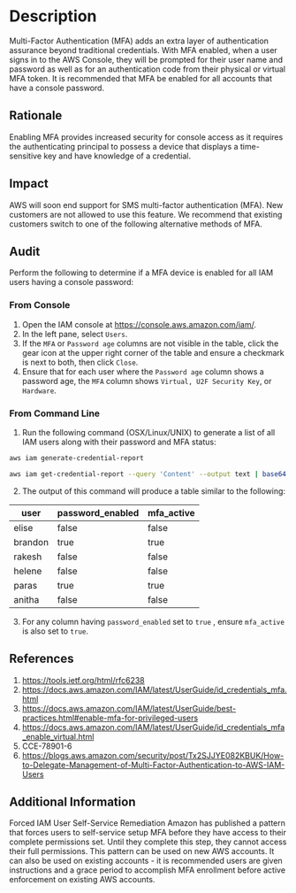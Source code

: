 # Description

Multi-Factor Authentication (MFA) adds an extra layer of authentication assurance beyond traditional credentials. With MFA enabled, when a user signs in to the AWS Console, they will be prompted for their user name and password as well as for an authentication code from their physical or virtual MFA token. It is recommended that MFA be enabled for all accounts that have a console password.

## Rationale

Enabling MFA provides increased security for console access as it requires the authenticating principal to possess a device that displays a time-sensitive key and have knowledge of a credential.

## Impact

AWS will soon end support for SMS multi-factor authentication (MFA). New customers are not allowed to use this feature. We recommend that existing customers switch to one of the following alternative methods of MFA.

## Audit

Perform the following to determine if a MFA device is enabled for all IAM users having a console password:

### From Console

1. Open the IAM console at <https://console.aws.amazon.com/iam/>.
2. In the left pane, select `Users`.
3. If the `MFA` or `Password age` columns are not visible in the table, click the gear icon at the upper right corner of the table and ensure a checkmark is next to both, then click `Close`.
4. Ensure that for each user where the `Password age` column shows a password age, the `MFA` column shows `Virtual, U2F Security Key`, or `Hardware`.

### From Command Line

1. Run the following command (OSX/Linux/UNIX) to generate a list of all IAM users along with their password and MFA status:

```sh
aws iam generate-credential-report
```

```sh
aws iam get-credential-report --query 'Content' --output text | base64 -d | cut -d, -f1,4,8
```

2. The output of this command will produce a table similar to the following:

|user|password_enabled|mfa_active|
|---|---|---|
|elise|false|false|
|brandon|true|true|
|rakesh|false|false|
|helene|false|false|
|paras|true|true|
|anitha|false|false|

3. For any column having `password_enabled` set to `true` , ensure `mfa_active` is also set to `true`.

## References

1. <https://tools.ietf.org/html/rfc6238>
2. <https://docs.aws.amazon.com/IAM/latest/UserGuide/id_credentials_mfa.html>
3. <https://docs.aws.amazon.com/IAM/latest/UserGuide/best-practices.html#enable-mfa-for-privileged-users>
4. <https://docs.aws.amazon.com/IAM/latest/UserGuide/id_credentials_mfa_enable_virtual.html>
5. CCE-78901-6
6. <https://blogs.aws.amazon.com/security/post/Tx2SJJYE082KBUK/How-to-Delegate-Management-of-Multi-Factor-Authentication-to-AWS-IAM-Users>

## Additional Information

Forced IAM User Self-Service Remediation
Amazon has published a pattern that forces users to self-service setup MFA before they have access to their complete permissions set. Until they complete this step, they cannot access their full permissions. This pattern can be used on new AWS accounts. It can also be used on existing accounts - it is recommended users are given instructions and a grace period to accomplish MFA enrollment before active enforcement on existing AWS accounts.

